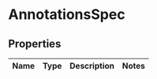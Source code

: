 

# AnnotationsSpec


## Properties

| Name | Type | Description | Notes |
|------------ | ------------- | ------------- | -------------|



